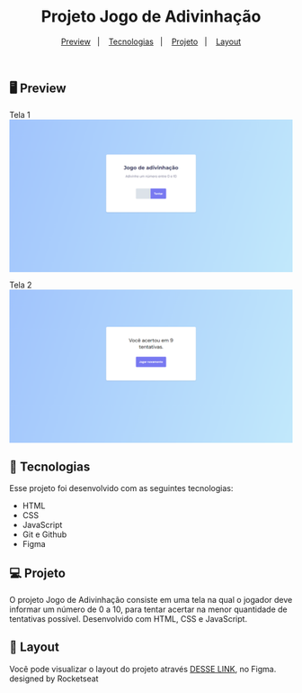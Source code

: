 <h1 align="center">Projeto Jogo de Adivinhação</h1>

<p align="center">
  <a href="#-preview">Preview</a>&nbsp;&nbsp;&nbsp;|&nbsp;&nbsp;&nbsp;
  <a href="#-tecnologias">Tecnologias</a>&nbsp;&nbsp;&nbsp;|&nbsp;&nbsp;&nbsp;
  <a href="#-projeto">Projeto</a>&nbsp;&nbsp;&nbsp;|&nbsp;&nbsp;&nbsp;
  <a href="#-layout">Layout</a>
</p>

<br>

## 🖥 Preview

Tela 1<br>
<img align="center" src=".github/preview-01.png">

Tela 2<br>
<img align="center" src=".github/preview-02.png">

## 🚀 Tecnologias

Esse projeto foi desenvolvido com as seguintes tecnologias:

- HTML
- CSS
- JavaScript
- Git e Github
- Figma

## 💻 Projeto

O projeto Jogo de Adivinhação consiste em uma tela na qual o jogador deve informar um número de 0 a 10, para tentar acertar na menor quantidade de tentativas possível. Desenvolvido com HTML, CSS e JavaScript.

## 🔖 Layout

Você pode visualizar o layout do projeto através [DESSE LINK](https://www.figma.com/design/0Nx9ADfqGq7alN4wYyItif/Jogo-Adivinha%C3%A7%C3%A3o-(Copy)?m=auto&t=MuvjJQEIuH421jYg-6), no Figma.<br>
designed by Rocketseat